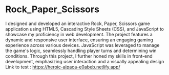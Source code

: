 # Rock_Paper_Scissors

I designed and developed an interactive Rock, Paper, Scissors game application using HTML5, Cascading Style Sheets (CSS), and JavaScript to showcase my proficiency in web development. The project features a dynamic and responsive user interface, ensuring an engaging gaming experience across various devices. JavaScript was leveraged to manage the game's logic, seamlessly handling player turns and determining win conditions. Through this project, I further honed my skills in front-end development, emphasizing user interaction and a visually appealing design
Link to test : 
https://heroic-alpaca-e0abeb.netlify.app/
